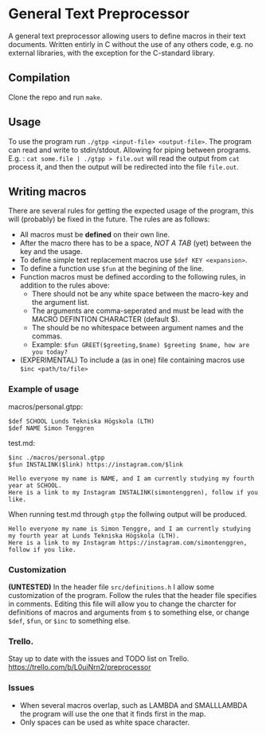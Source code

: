# General Text Preprocessor
A general text preprocessor allowing users to define macros in their text documents. Written entirly in C without the use of any others code, e.g. no external libraries, with the exception for the C-standard library.

## Compilation
Clone the repo and run `make`.
## Usage
To use the program run `./gtpp <input-file> <output-file>`.
The program can read and write to stdin/stdout. Allowing for piping between programs. E.g. :
`cat some.file | ./gtpp > file.out`
will read the output from `cat` process it, and then the output will be redirected into the file `file.out`.


## Writing macros
There are several rules for getting the expected usage of the program, this will (probably) be fixed in the future.
The rules are as follows:
* All macros must be **defined** on their own line.
* After the macro there has to be a space, *NOT A TAB* (yet) between the key and the usage.
* To define simple text replacement macros use `$def KEY <expansion>`.
* To define a function use `$fun` at the begining of the line.
* Function macros must be defined according to the following rules, in addition to the rules above:
    + There should not be any white space between the macro-key and the argument list.
    + The arguments are comma-seperated and must be lead with the MACRO DEFINTION CHARACTER (default $).
    + The should be no whitespace between argument names and the commas.
    + Example: `$fun GREET($greeting,$name) $greeting $name, how are you today?`
* (EXPERIMENTAL) To include a (as in one) file containing macros use `$inc <path/to/file>`

### Example of usage
macros/personal.gtpp:
```
$def SCHOOL Lunds Tekniska Högskola (LTH)
$def NAME Simon Tenggren
```
test.md:
```
$inc ./macros/personal.gtpp
$fun INSTALINK($link) https://instagram.com/$link

Hello everyone my name is NAME, and I am currently studying my fourth year at SCHOOL.
Here is a link to my Instagram INSTALINK(simontenggren), follow if you like.
```

When running test.md through `gtpp` the follwing output will be produced.
```
Hello everyone my name is Simon Tenggre, and I am currently studying my fourth year at Lunds Tekniska Högskola (LTH).
Here is a link to my Instagram https://instagram.com/simontenggren, follow if you like.
```

### Customization
**(UNTESTED)**
In the header file `src/definitions.h` I allow some customization of the program.
Follow the rules that the header file specifies in comments.
Editing this file will allow you to change the charcter for definitions of macros and arguments from `$` to something else, or change `$def`, `$fun`, or `$inc` to something else.
### Trello.
Stay up to date with the issues and TODO list on Trello.
https://trello.com/b/L0uiNrn2/preprocessor

### Issues
* When several macros overlap, such as LAMBDA and SMALLLAMBDA the program will use the one that it finds first in the map.
* Only spaces can be used as white space character.
